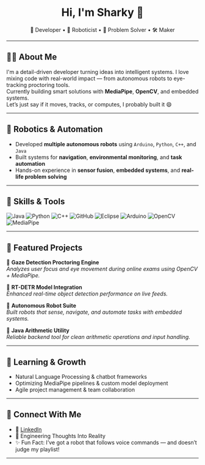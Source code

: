 <h1 align="center">Hi, I'm Sharky 👋</h1>
<p align="center">
  🚀 Developer • 🤖 Roboticist • 🧠 Problem Solver • 🛠️ Maker  
</p>

---

## 👨‍💻 About Me
I'm a detail-driven developer turning ideas into intelligent systems. I love mixing code with real-world impact — from autonomous robots to eye-tracking proctoring tools.  
Currently building smart solutions with **MediaPipe**, **OpenCV**, and embedded systems.  
Let’s just say if it moves, tracks, or computes, I probably built it 😄

---

## 🤖 Robotics & Automation
- Developed **multiple autonomous robots** using `Arduino`, `Python`, `C++`, and `Java`
- Built systems for **navigation**, **environmental monitoring**, and **task automation**
- Hands-on experience in **sensor fusion**, **embedded systems**, and **real-life problem solving**

---

## 🧰 Skills & Tools
![Java](https://img.shields.io/badge/-Java-007396?style=flat&logo=java)
![Python](https://img.shields.io/badge/-Python-3776AB?style=flat&logo=python)
![C++](https://img.shields.io/badge/-C++-00599C?style=flat&logo=c++)
![GitHub](https://img.shields.io/badge/-GitHub-181717?style=flat&logo=github)
![Eclipse](https://img.shields.io/badge/-Eclipse-2C2255?style=flat&logo=eclipse)
![Arduino](https://img.shields.io/badge/-Arduino-00979D?style=flat&logo=arduino)
![OpenCV](https://img.shields.io/badge/-OpenCV-5C3EE8?style=flat&logo=opencv)
![MediaPipe](https://img.shields.io/badge/-MediaPipe-FF6F00?style=flat)

---

## 🚀 Featured Projects
🔹 **Gaze Detection Proctoring Engine**  
*Analyzes user focus and eye movement during online exams using OpenCV + MediaPipe.*

🔹 **RT-DETR Model Integration**  
*Enhanced real-time object detection performance on live feeds.*

🔹 **Autonomous Robot Suite**  
*Built robots that sense, navigate, and automate tasks with embedded systems.*

🔹 **Java Arithmetic Utility**  
*Reliable backend tool for clean arithmetic operations and input handling.*

---

## 🌱 Learning & Growth
- Natural Language Processing & chatbot frameworks  
- Optimizing MediaPipe pipelines & custom model deployment  
- Agile project management & team collaboration  

---

## 💬 Connect With Me
- 🔗 [LinkedIn](https://www.linkedin.com/in/sharavanan-mathivanan)
- 💬 Engineering Thoughts Into Reality
- ✨ Fun Fact: I’ve got a robot that follows voice commands — and doesn’t judge my playlist!

---


<!---
DiamondDolby/DiamondDolby is a ✨ special ✨ repository because its `README.md` (this file) appears on your GitHub profile.
You can click the Preview link to take a look at your changes.
--->
